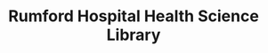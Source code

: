 ---
layout: repo
title: "Rumford Hospital Health Science Library"
id: 3272
permalink: repos/3272/
---